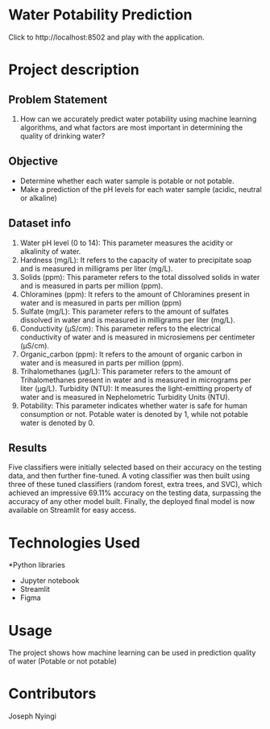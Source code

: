 # Water Potability Prediction
Click to  http://localhost:8502 and play with the application.

# Project description
## Problem Statement
1. How can we accurately predict water potability using machine learning algorithms, and what factors are most important in determining the quality of drinking water?

## Objective 
* Determine whether each water sample is potable or not potable.
* Make a prediction of the pH levels for each water sample (acidic, neutral or alkaline)

## Dataset info
1. Water pH level (0 to 14): This parameter measures the acidity or alkalinity of water.
2. Hardness (mg/L): It refers to the capacity of water to precipitate soap and is measured in milligrams per liter (mg/L).
3. Solids (ppm): This parameter refers to the total dissolved solids in water and is measured in parts per million (ppm).
4. Chloramines (ppm): It refers to the amount of Chloramines present in water and is measured in parts per million (ppm)
5. Sulfate (mg/L): This parameter refers to the amount of sulfates dissolved in water and is measured in milligrams per liter (mg/L).
6. Conductivity (μS/cm): This parameter refers to the electrical conductivity of water and is measured in microsiemens per centimeter (μS/cm).
7. Organic_carbon (ppm): It refers to the amount of organic carbon in water and is measured in parts per million (ppm).
8. Trihalomethanes (μg/L): This parameter refers to the amount of Trihalomethanes present in water and is measured in micrograms per liter (μg/L).
Turbidity (NTU): It measures the light-emitting property of water and is measured in Nephelometric Turbidity Units (NTU).
9. Potability: This parameter indicates whether water is safe for human consumption or not. Potable water is denoted by 1, while not potable water is denoted by 0.

## Results
Five classifiers were initially selected based on their accuracy on the testing data, and then further fine-tuned. A voting classifier was then built using three of these tuned classifiers (random forest, extra trees, and SVC), which achieved an impressive 69.11% accuracy on the testing data, surpassing the accuracy of any other model built. Finally, the deployed final model is now available on Streamlit for easy access. 

# Technologies Used

*Python libraries
* Jupyter notebook
* Streamlit
* Figma

# Usage

The project shows how machine learning can be used in prediction quality of water (Potable or not potable)

# Contributors

Joseph Nyingi




